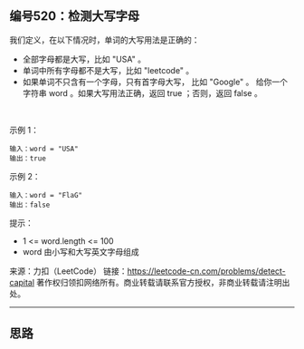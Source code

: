 ## 编号520：检测大写字母

我们定义，在以下情况时，单词的大写用法是正确的：

* 全部字母都是大写，比如 "USA" 。
* 单词中所有字母都不是大写，比如 "leetcode" 。
* 如果单词不只含有一个字母，只有首字母大写， 比如 "Google" 。
给你一个字符串 word 。如果大写用法正确，返回 true ；否则，返回 false 。

 

示例 1：
```
输入：word = "USA"
输出：true
```
示例 2：
```
输入：word = "FlaG"
输出：false 
```
提示：

* 1 <= word.length <= 100
* word 由小写和大写英文字母组成

来源：力扣（LeetCode）
链接：https://leetcode-cn.com/problems/detect-capital
著作权归领扣网络所有。商业转载请联系官方授权，非商业转载请注明出处。

---
## 思路

